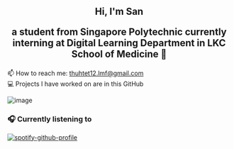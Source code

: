 <h2 align="center">Hi, I'm San
  
  a student from Singapore Polytechnic currently interning at Digital Learning Department in LKC School of Medicine 👋</h2>

📫 How to reach me: thuhtet12.lmf@gmail.com<br>
💻 Projects I have worked on are in this GitHub

![image](https://github.com/ThuHtetSan12/ThuHtetSan12/assets/110039594/20281887-4a2f-469f-bb33-899be4a96c64)


### 🎧 Currently listening to
[![spotify-github-profile](https://spotify-github-profile.vercel.app/api/view?uid=31mggdt5bfdtpri45nwlozmmagd4&cover_image=true&theme=novatorem&show_offline=true&background_color=121212&interchange=false&bar_color=53b14f&bar_color_cover=false)](https://github.com/kittinan/spotify-github-profile)
